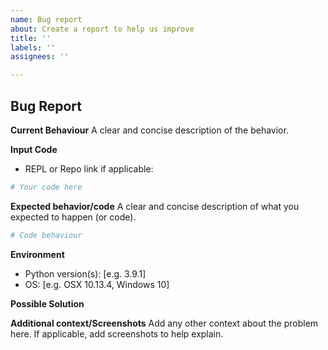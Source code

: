 ```yaml
---
name: Bug report
about: Create a report to help us improve
title: ''
labels: ''
assignees: ''

---
```


## Bug Report

**Current Behaviour**
A clear and concise description of the behavior.

**Input Code**
- REPL or Repo link if applicable:

```python
# Your code here
```

**Expected behavior/code**
A clear and concise description of what you expected to happen (or code).


```python
# Code behaviour
```

**Environment**
- Python version(s): [e.g. 3.9.1]
- OS: [e.g. OSX 10.13.4, Windows 10]

**Possible Solution**
<!--- Only if you have suggestions on a fix for the bug -->

**Additional context/Screenshots**
Add any other context about the problem here. If applicable, add screenshots to help explain.
